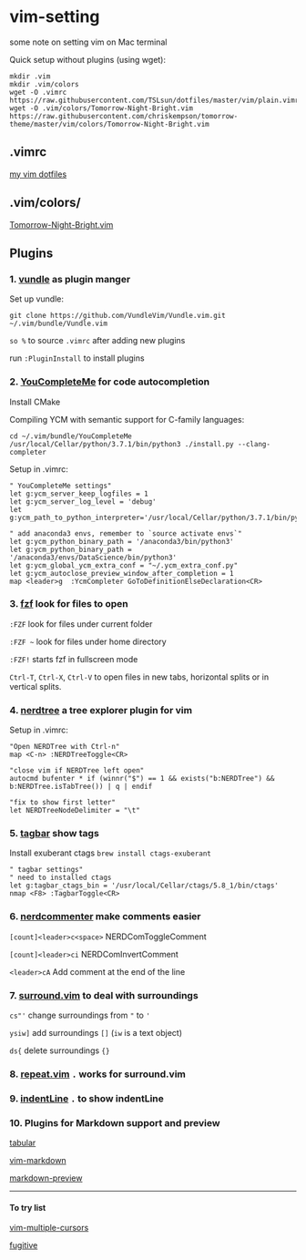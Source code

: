 # vim-setting

some note on setting vim on Mac terminal

Quick setup without plugins (using wget):

```shell
mkdir .vim
mkdir .vim/colors
wget -O .vimrc https://raw.githubusercontent.com/TSLsun/dotfiles/master/vim/plain.vimrc
wget -O .vim/colors/Tomorrow-Night-Bright.vim https://raw.githubusercontent.com/chriskempson/tomorrow-theme/master/vim/colors/Tomorrow-Night-Bright.vim
```

## .vimrc

[my vim dotfiles](https://github.com/TSLsun/dotfiles/tree/master/vim)

## .vim/colors/

[Tomorrow-Night-Bright.vim](https://github.com/chriskempson/tomorrow-theme/blob/master/vim/colors/Tomorrow-Night-Bright.vim)

## Plugins

### 1. [vundle](https://github.com/VundleVim/Vundle.vim) as plugin manger

Set up vundle:

```shell
git clone https://github.com/VundleVim/Vundle.vim.git ~/.vim/bundle/Vundle.vim
```

`so %` to source `.vimrc` after adding new plugins 

run `:PluginInstall` to install plugins

### 2. [YouCompleteMe](http://valloric.github.io/YouCompleteMe/#mac-os-x) for code autocompletion

Install CMake

Compiling YCM with semantic support for C-family languages:

```shell
cd ~/.vim/bundle/YouCompleteMe
/usr/local/Cellar/python/3.7.1/bin/python3 ./install.py --clang-completer
```

Setup in .vimrc:

```shell
" YouCompleteMe settings"
let g:ycm_server_keep_logfiles = 1
let g:ycm_server_log_level = 'debug'
let g:ycm_path_to_python_interpreter='/usr/local/Cellar/python/3.7.1/bin/python3'

" add anaconda3 envs, remember to `source activate envs`"
let g:ycm_python_binary_path = '/anaconda3/bin/python3'
let g:ycm_python_binary_path = '/anaconda3/envs/DataScience/bin/python3'
let g:ycm_global_ycm_extra_conf = "~/.ycm_extra_conf.py"
let g:ycm_autoclose_preview_window_after_completion = 1
map <leader>g  :YcmCompleter GoToDefinitionElseDeclaration<CR>
```

### 3. [fzf](https://github.com/junegunn/fzf) look for files to open

`:FZF` look for files under current folder

`:FZF ~` look for files under home directory 

`:FZF!` starts fzf in fullscreen mode

`Ctrl-T`, `Ctrl-X`, `Ctrl-V` to open files in new tabs, horizontal splits or in vertical splits.

### 4. [nerdtree](https://github.com/scrooloose/nerdtree) a tree explorer plugin for vim

Setup in .vimrc:

```vimrc
"Open NERDTree with Ctrl-n"
map <C-n> :NERDTreeToggle<CR>

"close vim if NERDTree left open"
autocmd bufenter * if (winnr("$") == 1 && exists("b:NERDTree") && b:NERDTree.isTabTree()) | q | endif

"fix to show first letter"
let NERDTreeNodeDelimiter = "\t"
```

### 5. [tagbar]( https://github.com/majutsushi/tagbar) show tags

Install exuberant ctags
`brew install ctags-exuberant`

```vimrc
" tagbar settings"
" need to installed ctags
let g:tagbar_ctags_bin = '/usr/local/Cellar/ctags/5.8_1/bin/ctags'
nmap <F8> :TagbarToggle<CR>
```

### 6. [nerdcommenter](https://github.com/scrooloose/nerdcommenter) make comments easier

`[count]<leader>c<space>` NERDComToggleComment

`[count]<leader>ci` NERDComInvertComment

`<leader>cA` Add comment at the end of the line

### 7. [surround.vim](https://github.com/tpope/vim-surround) to deal with surroundings

`cs"'` change surroundings from `"` to `'`

`ysiw]` add surroundings `[]` (`iw` is a text object)

`ds{` delete surroundings `{}`

### 8. [repeat.vim](https://github.com/tpope/vim-repeat) `.` works for surround.vim

### 9. [indentLine](https://github.com/Yggdroot/indentLine) `.` to show indentLine

### 10. Plugins for Markdown support and preview

[tabular](https://github.com/godlygeek/tabular)

[vim-markdown](https://github.com/plasticboy/vim-markdown)

[markdown-preview](https://github.com/iamcco/markdown-preview.vim)

---

#### To try list

[vim-multiple-cursors](https://github.com/terryma/vim-multiple-cursors)

[fugitive](https://github.com/tpope/vim-fugitive)
